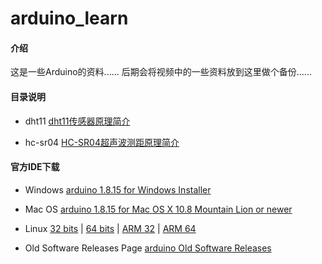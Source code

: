 # arduino_learn

#### 介绍

这是一些Arduino的资料......
后期会将视频中的一些资料放到这里做个备份......


#### 目录说明

-  dht11
    [dht11传感器原理简介](https://www.bilibili.com/video/BV1Lb4y1h7CM)

-  hc-sr04
    [HC-SR04超声波测距原理简介](https://www.bilibili.com/video/BV1jr4y1C7yK)



#### 官方IDE下载

-  Windows
    [arduino 1.8.15 for Windows Installer](https://downloads.arduino.cc/arduino-1.8.15-windows.exe)

-  Mac OS
    [arduino 1.8.15 for Mac OS X 10.8 Mountain Lion or newer](https://downloads.arduino.cc/arduino-1.8.15-macosx.zip)

-  Linux
    [32 bits](https://downloads.arduino.cc/arduino-1.8.15-linux32.tar.xz) | [64 bits](https://downloads.arduino.cc/arduino-1.8.15-linux64.tar.xz)  |
    [ARM 32](https://downloads.arduino.cc/arduino-1.8.15-linuxarm.tar.xz) | [ARM 64](https://downloads.arduino.cc/arduino-1.8.15-linuxaarch64.tar.xz)

- Old Software Releases Page
    [arduino Old Software Releases](https://www.arduino.cc/en/Main/OldSoftwareReleases)
